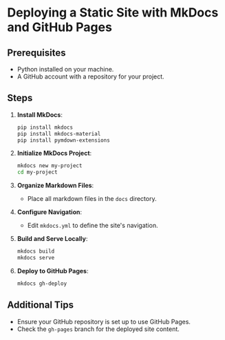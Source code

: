 # Deploying a Static Site with MkDocs and GitHub Pages

## Prerequisites

- Python installed on your machine.
- A GitHub account with a repository for your project.

## Steps

1. **Install MkDocs**:

   ```bash
   pip install mkdocs
   pip install mkdocs-material
   pip install pymdown-extensions

   ```

2. **Initialize MkDocs Project**:

   ```bash
   mkdocs new my-project
   cd my-project
   ```

3. **Organize Markdown Files**:
   - Place all markdown files in the `docs` directory.

4. **Configure Navigation**:
   - Edit `mkdocs.yml` to define the site's navigation.

5. **Build and Serve Locally**:

   ```bash
   mkdocs build
   mkdocs serve
   ```

6. **Deploy to GitHub Pages**:

   ```bash
   mkdocs gh-deploy
   ```

## Additional Tips

- Ensure your GitHub repository is set up to use GitHub Pages.
- Check the `gh-pages` branch for the deployed site content.
